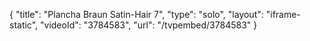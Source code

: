 {
    "title": "Plancha Braun Satin-Hair 7",
    "type": "solo",
    "layout": "iframe-static",
    "videoId": "3784583",
    "url": "\/tvpembed\/3784583"
}